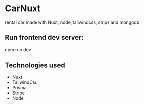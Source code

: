 # CarNuxt
rental car made with Nuxt, node, tailwindcss, stripe and mongodb

## Run frontend dev server:
npm run dev

## Technologies used
<ul>
  <li>Nuxt</li>
  <li>TailwindCss</li>
  <li>Prisma</li>
  <li>Stripe</li>
  <li>Node</li>
</ul>
